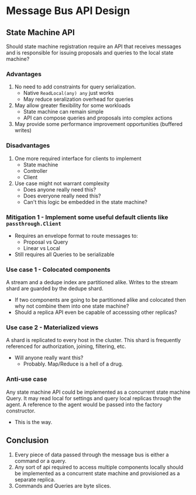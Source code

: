 # Message Bus API Design

## State Machine API

Should state machine registration require an API that receives messages and is responsible for issuing proposals and queries to the local state machine?

### Advantages

1. No need to add constraints for query serialization. 
    - Native `ReadLocal(any) any` just works
    - May reduce seralization overhead for queries
2. May allow greater flexibility for some workloads
    - State machine can remain simple
    - API can compose queries and proposals into complex actions
3. May provide some performance improvement opportunities (buffered writes)

### Disadvantages

1. One more required interface for clients to implement
    - State machine
    - Controller
    - Client
2. Use case might not warrant complexity
    - Does anyone really need this?
    - Does everyone really need this?
    - Can't this logic be embedded in the state machine?

### Mitigation 1 - Implement some useful default clients like `passthrough.Client`
- Requires an envelope format to route messages to:
    - Proposal vs Query
    - Linear vs Local
- Still requires all Queries to be serializable

### Use case 1 - Colocated components

A stream and a dedupe index are partitioned alike. Writes to the stream shard are guarded by the dedupe shard.

- If two components are going to be partitioned alike and colocated then why not combine them into one state machine?
- Should a replica API even be capable of accesssing other replicas?

### Use case 2 - Materialized views

A shard is replicated to every host in the cluster. This shard is frequently referenced for authorization, joining, filtering, etc.

- Will anyone really want this? 
    - Probably. Map/Reduce is a hell of a drug.

### Anti-use case

Any state machine API could be implemented as a concurrent state machine Query.
It may read local for settings and query local replicas through the agent.
A reference to the agent would be passed into the factory constructor.

- This is the way.

## Conclusion

1. Every piece of data passed through the message bus is either a command or a query.
2. Any sort of api required to access multiple components locally should be implemented as a concurrent state machine and provisioned as a separate replica.
3. Commands and Queries are byte slices.
